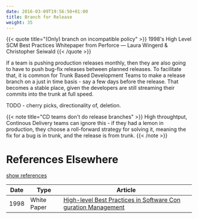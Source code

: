 ```yaml
---
date: 2016-03-09T19:56:50+01:00
title: Branch for Release
weight: 35
---
```


{{< quote title="(Only) branch on incompatible policy" >}}
1998's High Level SCM Best Practices Whitepaper from Perforce
&mdash; Laura Wingerd & Christopher Seiwald
{{< /quote >}}

If a team is pushing production releases monthly, then they are also going to have to push bug-fix releases 
between planned releases. To facilitate that, it is common for Trunk Based Development Teams to make a release
branch on a just in time basis - say a few days before the release. That becomes a stable place, given the developers
are still streaming their commits into the trunk at full speed. 

TODO - cherry picks, directionality of, deletion.

{{< note title="CD teams don't do release branches" >}}
High throughtput, Continous Delivery teams can ignore this - if they had a lemon in production, they choose a 
roll-forward strategy for solving it, meaning the fix for a bug is in trunk, and the release is from trunk.
{{< /note >}}

# References Elsewhere

<a id="showHideRefs" href="javascript:toggleRefs();">show references</a>

Date    | Type  | Article
--------|-------|--------
1998 | White Paper | [High-level Best Practices in Software Con guration Management](https://www.perforce.com/sites/default/files/pdf/perforce-best-practices.pdf)
 